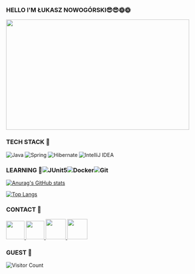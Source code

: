 ### HELLO I'M ŁUKASZ NOWOGÓRSKI😎😎🌞🌞

<img src="https://user-images.githubusercontent.com/74199705/141540538-754bd5a0-0fa6-4bd6-8f67-f680a09a89c2.gif" width="500" height="300" />


### TECH STACK 👋

![Java](https://img.shields.io/badge/java-%23ED8B00.svg?style=for-the-badge&logo=java&logoColor=white)
![Spring](https://img.shields.io/badge/spring-%236DB33F.svg?style=for-the-badge&logo=spring&logoColor=white)
![Hibernate](https://img.shields.io/badge/Hiberante-Green?style=for-the-badge&logo=hibernate)
![IntelliJ IDEA](https://img.shields.io/badge/IntelliJIDEA-000000.svg?style=for-the-badge&logo=intellij-idea&logoColor=white)


### LEARNING  👋![JUnit5](https://img.shields.io/badge/JUnit5-%232C5263.svg?style=for-the-badge&logo=JUnit5&logoColor=white)![Docker](https://img.shields.io/badge/docker-%232C5263.svg?style=for-the-badge&logo=docker&logoColor=blue)![Git](https://img.shields.io/badge/git-%232C5263.svg?style=for-the-badge&logo=git&logoColor=white)
[![Anurag's GitHub stats](https://github-readme-stats.vercel.app/api?username=luxus-0)](https://github.com/anuraghazra/github-readme-stats)

[![Top Langs](https://github-readme-stats.vercel.app/api/top-langs/?username=luxus-0&exclude_repo=Hotel)](https://github.com/anuraghazra/github-readme-stats)

### CONTACT 👋

<a href = "https://www.facebook.com/profile.php?id=100000975680046">
  <image src="https://png.pngtree.com/png-clipart/20190516/original/pngtree-facebook-icon-png-image_3566127.png" width="50" height="50">
  </a>
  <a href = "mailto: luxus0@gmail.com">
  <image src="https://upload.wikimedia.org/wikipedia/commons/e/ec/Circle-icons-mail.svg" width="50" height="50">
  </a>
    <a href = "https://twitter.com/ukasz78589816">
  <image src="https://www.freepnglogos.com/uploads/twitter-logo-png/twitter-bird-symbols-png-logo-0.png" width="55" height="55">
  </a>
  <a href = "https://www.instagram.com/epakanowysacz0/">
  <image src="https://www.basilur.pl/wp-content/uploads/2017/07/instagram-1581266_960_720.jpg" width="55" height="55">
  </a>
    
    
### GUEST 👋
    
![Visitor Count](https://i.pinimg.com/236x/d6/a8/c2/d6a8c286681d70ed7d2592875b70c782.jpg)


